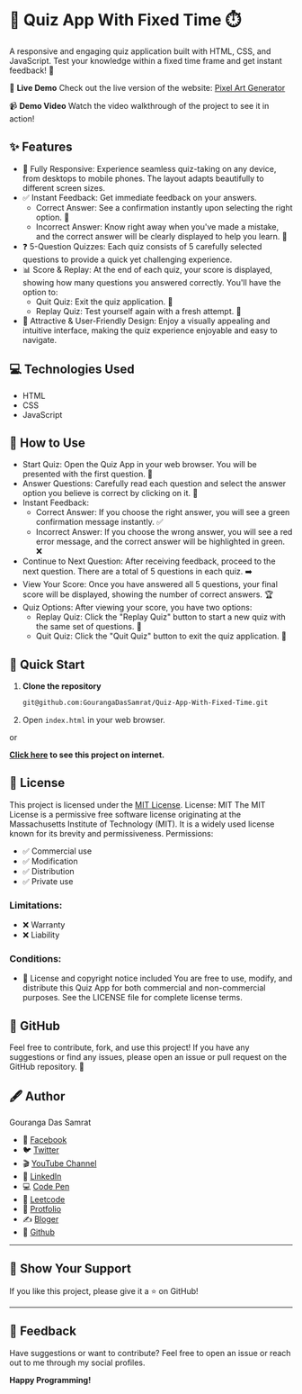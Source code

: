 # 🚀 Quiz App With Fixed Time ⏱️
A responsive and engaging quiz application built with HTML, CSS, and JavaScript. Test your knowledge within a fixed time frame and get instant feedback! 🧠

🌟 **Live Demo**
Check out the live version of the website: [Pixel Art  Generator](https://quizappbygouranga.netlify.app/)

📹 **Demo Video**
Watch the video walkthrough of the project to see it in action!


## ✨ Features
 * 📱 Fully Responsive:  Experience seamless quiz-taking on any device, from desktops to mobile phones. The layout adapts beautifully to different screen sizes.
 * ✅ Instant Feedback: Get immediate feedback on your answers.
   * Correct Answer:  See a confirmation instantly upon selecting the right option. 🎉
   * Incorrect Answer:  Know right away when you've made a mistake, and the correct answer will be clearly displayed to help you learn. 🧐
 * ❓ 5-Question Quizzes: Each quiz consists of 5 carefully selected questions to provide a quick yet challenging experience.
 * 📊 Score & Replay: At the end of each quiz, your score is displayed, showing how many questions you answered correctly. You'll have the option to:
   * Quit Quiz: Exit the quiz application. 🚪
   * Replay Quiz: Test yourself again with a fresh attempt. 🔄
 * 🎨 Attractive & User-Friendly Design:  Enjoy a visually appealing and intuitive interface, making the quiz experience enjoyable and easy to navigate.

## 💻 Technologies Used

*   HTML
*   CSS
*   JavaScript 
   
## 🚀 How to Use
 * Start Quiz: Open the Quiz App in your web browser. You will be presented with the first question. 🚀
 * Answer Questions: Carefully read each question and select the answer option you believe is correct by clicking on it. 🤔
 * Instant Feedback:
   * Correct Answer: If you choose the right answer, you will see a green confirmation message instantly. ✅
   * Incorrect Answer: If you choose the wrong answer, you will see a red error message, and the correct answer will be highlighted in green. ❌
 * Continue to Next Question: After receiving feedback, proceed to the next question. There are a total of 5 questions in each quiz.  ➡️
 * View Your Score: Once you have answered all 5 questions, your final score will be displayed, showing the number of correct answers. 🏆
 * Quiz Options: After viewing your score, you have two options:
   * Replay Quiz: Click the "Replay Quiz" button to start a new quiz with the same set of questions. 🔄
   * Quit Quiz: Click the "Quit Quiz" button to exit the quiz application. 🚪

## 🚀 Quick Start

1. **Clone the repository**
   ```bash
   git@github.com:GourangaDasSamrat/Quiz-App-With-Fixed-Time.git
2.  Open `index.html` in your web browser.

or

**[Click here](https://quizappbygouranga.netlify.app/) to see this project on internet.**

## 📜 License
This project is licensed under the [MIT License](https://opensource.org/licenses/MIT).
License: MIT
The MIT License is a permissive free software license originating at the Massachusetts Institute of Technology (MIT). It is a widely used license known for its brevity and permissiveness.
Permissions:
 * ✅ Commercial use
 * ✅ Modification
 * ✅ Distribution
 * ✅ Private use
### Limitations:
 * ❌ Warranty
 * ❌ Liability
### Conditions:
 * 📝 License and copyright notice included
You are free to use, modify, and distribute this Quiz App for both commercial and non-commercial purposes.  See the LICENSE file for complete license terms.

## 🚀 GitHub
Feel free to contribute, fork, and use this project!  If you have any suggestions or find any issues, please open an issue or pull request on the GitHub repository. 🙏

## 🖋️ Author

Gouranga Das Samrat

* 📘 [Facebook](https://www.facebook.com/gourangadassamrat)
* 🐦 [Twitter](https://x.com/gouranga_khulna)
* 🎬 [YouTube Channel](https://www.youtube.com/@GourangaDasSamrat)
* 💼 [LinkedIn](https://bd.linkedin.com/in/gouranga-das-samrat-330311294)
* 💻 [Code Pen](https://codepen.io/gouranga-das-samrat)
* 🚀 [Leetcode](https://leetcode.com/u/cqq98g0hw0/)
* 🎨 [Protfolio](https://gourangadassamrat.my.canva.site/)
* ✍️ [Bloger](https://gourangadassamrat.blogspot.com/)
* 🐙 [Github](https://github.com/GourangaDasSamrat)



---

## 🌟 Show Your Support

If you like this project, please give it a ⭐ on GitHub!


---
## 📢 Feedback

Have suggestions or want to contribute? Feel free to open an issue or reach out to me through my social profiles.

**Happy Programming!**
